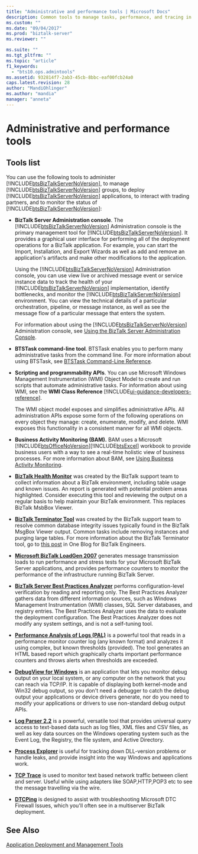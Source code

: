```yaml
---
title: "Administrative and performance tools | Microsoft Docs"
description: Common tools to manage tasks, performance, and tracing in BizTalk Server
ms.custom: ""
ms.date: "09/04/2017"
ms.prod: "biztalk-server"
ms.reviewer: ""

ms.suite: ""
ms.tgt_pltfrm: ""
ms.topic: "article"
f1_keywords: 
  - "bts10.ops.admintools"
ms.assetid: 932814f7-2ab3-45cb-8bbc-eaf00fcb24a0
caps.latest.revision: 28
author: "MandiOhlinger"
ms.author: "mandia"
manager: "anneta"
---
```

# Administrative and performance tools 

## Tools list
You can use the following tools to administer [!INCLUDE[btsBizTalkServerNoVersion](../includes/btsbiztalkservernoversion-md.md)], to manage [!INCLUDE[btsBizTalkServerNoVersion](../includes/btsbiztalkservernoversion-md.md)] groups, to deploy [!INCLUDE[btsBizTalkServerNoVersion](../includes/btsbiztalkservernoversion-md.md)] applications, to interact with trading partners, and to monitor the status of [!INCLUDE[btsBizTalkServerNoVersion](../includes/btsbiztalkservernoversion-md.md)]:  
  
-   **BizTalk Server Administration console**. The [!INCLUDE[btsBizTalkServerNoVersion](../includes/btsbiztalkservernoversion-md.md)] Administration console is the primary management tool for [!INCLUDE[btsBizTalkServerNoVersion](../includes/btsbiztalkservernoversion-md.md)]. It provides a graphical user interface for performing all of the deployment operations for a BizTalk application. For example, you can start the Import, Installation, and Export Wizards as well as add and remove an application's artifacts and make other modifications to the application.  
  
     Using the [!INCLUDE[btsBizTalkServerNoVersion](../includes/btsbiztalkservernoversion-md.md)] Administration console, you can use view live or archived message event or service instance data to track the health of your [!INCLUDE[btsBizTalkServerNoVersion](../includes/btsbiztalkservernoversion-md.md)] implementation, identify bottlenecks, and monitor the [!INCLUDE[btsBizTalkServerNoVersion](../includes/btsbiztalkservernoversion-md.md)] environment. You can view the technical details of a particular orchestration, pipeline, or message instance, as well as see the message flow of a particular message that enters the system.  
  
     For information about using the [!INCLUDE[btsBizTalkServerNoVersion](../includes/btsbiztalkservernoversion-md.md)] Administration console, see [Using the BizTalk Server Administration Console](../core/using-the-biztalk-server-administration-console.md).  
  
-   **BTSTask command-line tool**. BTSTask enables you to perform many administrative tasks from the command line. For more information about using BTSTask, see [BTSTask Command-Line Reference](../core/btstask-command-line-reference.md).  
  
-   **Scripting and programmability APIs**. You can use Microsoft Windows Management Instrumentation (WMI) Object Model to create and run scripts that automate administrative tasks. For information about using WMI, see the **WMI Class Reference** [!INCLUDE[ui-guidance-developers-reference](../includes/ui-guidance-developers-reference.md)].
  
     The WMI object model exposes and simplifies administrative APIs. All administration APIs expose some form of the following operations on every object they manage: create, enumerate, modify, and delete. WMI exposes this functionality in a consistent manner for all WMI objects.  
  
-   **Business Activity Monitoring (BAM).** BAM uses a Microsoft [!INCLUDE[btsOfficeNoVersion](../includes/btsofficenoversion-md.md)][!INCLUDE[btsExcel](../includes/btsexcel-md.md)] workbook to provide business users with a way to see a real-time holistic view of business processes. For more information about BAM, see [Using Business Activity Monitoring](../core/using-business-activity-monitoring.md).  


-   [**BizTalk Health Monitor**](http://blogs.msdn.com/b/biztalkhealthmonitor/ "BizTalk Health Monitor ") was created by the BizTalk support team to collect information about a BizTalk environment, including table usage and known issues. An report is generated with potential problem areas highlighted. Consider executing this tool and reviewing the output on a regular basis to help maintain your BizTalk environment. This replaces BizTalk MsbBox Viewer.

-   [**BizTalk Terminator Tool**](https://www.microsoft.com/download/en/details.aspx?id=2846 "BizTalk Terminator Tool") was created by the BizTalk support team to resolve common database integrity issues typically found in the BizTalk MsgBox Viewer output. Common tasks include removing instances and purging large tables. For more information about the BizTalk Terminator tool, go to [this post](http://blogs.msdn.com/b/biztalkcpr/archive/2011/02/10/using-biztalk-terminator-to-resolve-issues-identified-by-biztalk-msgboxviewer.aspx) in One Blog for BizTalk Engineers.

-   [**Microsoft BizTalk LoadGen 2007**](https://www.microsoft.com/downloads/details.aspx?FamilyID=c8af583f-7044-48db-b7b9-969072df1689&displaylang=en "Microsoft BizTalk LoadGen 2007") generates message transmission loads to run performance and stress tests for your Microsoft BizTalk Server applications, and provides performance counters to monitor the performance of the infrastructure running BizTalk Server.

-   [**BizTalk Server Best Practices Analyzer**](https://www.microsoft.com/downloads/details.aspx?FamilyID=93d432fe-1370-4b6d-aaa8-a0c43c30f5ab "BizTalk Server Best Practices Analyzer") performs configuration-level verification by reading and reporting only. The Best Practices Analyzer gathers data from different information sources, such as Windows Management Instrumentation (WMI) classes, SQL Server databases, and registry entries. The Best Practices Analyzer uses the data to evaluate the deployment configuration. The Best Practices Analyzer does not modify any system settings, and is not a self-tuning tool.

-   [**Performance Analysis of Logs (PAL)**](http://www.codeplex.com/PAL "Performance Analysis of Logs (PAL)") is a powerful tool that reads in a performance monitor counter log (any known format) and analyzes it using complex, but known thresholds (provided). The tool generates an HTML based report which graphically charts important performance counters and throws alerts when thresholds are exceeded.

-   [**DebugView for Windows**](https://technet.microsoft.com/en-us/sysinternals/bb896647.aspx "DebugView for Windows") is an application that lets you monitor debug output on your local system, or any computer on the network that you can reach via TCP/IP. It is capable of displaying both kernel-mode and Win32 debug output, so you don't need a debugger to catch the debug output your applications or device drivers generate, nor do you need to modify your applications or drivers to use non-standard debug output APIs.

-   [**Log Parser 2.2**](https://www.microsoft.com/downloads/details.aspx?familyid=890CD06B-ABF8-4C25-91B2-F8D975CF8C07&displaylang=en "Log Parser 2.2") is a powerful, versatile tool that provides universal query access to text-based data such as log files, XML files and CSV files, as well as key data sources on the Windows operating system such as the Event Log, the Registry, the file system, and Active Directory.

-   [**Process Explorer**](https://technet.microsoft.com/en-us/sysinternals/bb896653.aspx "Process Explorer") is useful for tracking down DLL-version problems or handle leaks, and provide insight into the way Windows and applications work.

-   [**TCP Trace**](http://www.pocketsoap.com/tcptrace/ "TCP Trace") is used to monitor text based network traffic between client and server. Useful while using adapters like SOAP,HTTP,POP3 etc to see the message travelling via the wire.

-   [**DTCPing**](https://www.microsoft.com/downloads/details.aspx?displaylang=en&FamilyID=5e325025-4dcd-4658-a549-1d549ac17644 "DTCPing") is designed to assist with troubleshooting Microsoft DTC Firewall Issues, which you'll often see in a multiserver BizTalk deployment.

  
## See Also  
 [Application Deployment and Management Tools](../core/application-deployment-and-management-tools.md)